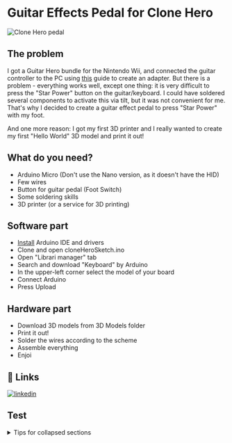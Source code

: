 # Guitar Effects Pedal for Clone Hero

![Clone Hero pedal](https://i.imgur.com/96qNdJO.jpeg)

## The problem 

I got a Guitar Hero bundle for the Nintendo Wii, and connected the guitar controller to the PC using [this](https://santroller.tangentmc.net/wiring_guides/wii.html) guide to create an adapter. But there is a problem - everything works well, except one thing: it is very difficult to press the "Star Power" button on the guitar/keyboard. I could have soldered several components to activate this via tilt, but it was not convenient for me. That's why I decided to create a guitar effect pedal to press "Star Power" with my foot.

And one more reason: I got my first 3D printer and I really wanted to create my first "Hello World" 3D model and print it out!

## What do you need?

- Arduino Micro (Don't use the Nano version, as it doesn't have the HID)
- Few wires
- Button for guitar pedal (Foot Switch)
- Some soldering skills
- 3D printer (or a service for 3D printing)

## Software part

- [Install](https://docs.arduino.cc/learn/starting-guide/getting-started-arduino/) Arduino IDE and drivers 
- Clone and open cloneHeroSketch.ino
- Open "Librari manager" tab
- Search and download "Keyboard" by Arduino
- In the upper-left corner select the model of your board
- Connect Arduino
- Press Upload

## Hardware part

- Download 3D models from 3D Models folder
- Print it out!
- Solder the wires according to the scheme
- Assemble everything
- Enjoi

## 🔗 Links
[![linkedin](https://img.shields.io/badge/linkedin-0A66C2?style=for-the-badge&logo=linkedin&logoColor=white)](https://www.linkedin.com/)

## Test

<details>

<summary>Tips for collapsed sections</summary>

### You can add a header

You can add text within a collapsed section. 

You can add an image or a code block, too.

```ruby
   puts "Hello World"
```

</details>
